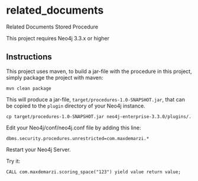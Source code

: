 # related_documents
Related Documents Stored Procedure

This project requires Neo4j 3.3.x or higher

Instructions
------------ 

This project uses maven, to build a jar-file with the procedure in this
project, simply package the project with maven:

    mvn clean package

This will produce a jar-file, `target/procedures-1.0-SNAPSHOT.jar`,
that can be copied to the `plugin` directory of your Neo4j instance.

    cp target/procedures-1.0-SNAPSHOT.jar neo4j-enterprise-3.3.0/plugins/.
    
Edit your Neo4j/conf/neo4j.conf file by adding this line:

    dbms.security.procedures.unrestricted=com.maxdemarzi.*    

Restart your Neo4j Server.


Try it:

    CALL com.maxdemarzi.scoring_space("123") yield value return value;    
    